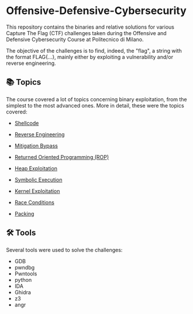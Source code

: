 # Offensive-Defensive-Cybersecurity
This repository contains the binaries and relative solutions for various Capture The Flag (CTF) challenges taken during the Offensive and Defensive Cybersecurity Course at Politecnico di Milano.

The objective of the challenges is to find, indeed, the "flag", a string with the format FLAG{...}, mainly either by exploiting a vulnerability and/or reverse engineering.
## 📚 Topics
The course covered a lot of topics concerning binary exploitation, from the simplest to the most advanced ones. More in detail, these were the topics covered: 

* [Shellcode](https://github.com/AlessandroGriffanti/Offensive-Defensive-Cybersecurity/tree/69aca32e550c12443475f03c1ef96dae3a7472fa/shellcode)

* [Reverse Engineering](https://github.com/AlessandroGriffanti/Offensive-Defensive-Cybersecurity/tree/69aca32e550c12443475f03c1ef96dae3a7472fa/reversing)

* [Mitigation Bypass](https://github.com/AlessandroGriffanti/Offensive-Defensive-Cybersecurity/tree/69aca32e550c12443475f03c1ef96dae3a7472fa/binary%20mitigations)

* [Returned Oriented Programming (ROP)](https://github.com/AlessandroGriffanti/Offensive-Defensive-Cybersecurity/tree/69aca32e550c12443475f03c1ef96dae3a7472fa/returned%20oriented%20programming)

* [Heap Exploitation](https://github.com/AlessandroGriffanti/Offensive-Defensive-Cybersecurity/tree/ce895ec6ab77cafd5e2d40caad1482eb4afd9102/Heap%20exploitation)

* [Symbolic Execution](https://github.com/AlessandroGriffanti/Offensive-Defensive-Cybersecurity/tree/ce895ec6ab77cafd5e2d40caad1482eb4afd9102/symbolic%20execution)

* [Kernel Exploitation](https://github.com/AlessandroGriffanti/Offensive-Defensive-Cybersecurity/tree/42f8d5d8680f64b779eb6418eaacbc9080a85660/kernel%20exploitation)
* [Race Conditions](https://github.com/AlessandroGriffanti/Offensive-Defensive-Cybersecurity/tree/ce895ec6ab77cafd5e2d40caad1482eb4afd9102/race%20conditions)

* [Packing](https://github.com/AlessandroGriffanti/Offensive-Defensive-Cybersecurity/tree/4f8e1803aae2ae543b53080ca583a64e2736ac58/packing)

## 🛠️ Tools
Several tools were used to solve the challenges:

* GDB
* pwndbg
* Pwntools
* python
* IDA
* Ghidra
* z3
* angr

